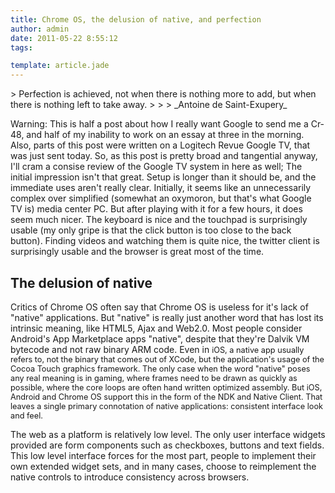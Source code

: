 ```yaml
---
title: Chrome OS, the delusion of native, and perfection
author: admin
date: 2011-05-22 8:55:12
tags: 

template: article.jade
---
```


<div>
> Perfection is achieved, not when there is nothing more to add, but when there is nothing left to take away.> 
> 
> _Antoine de Saint-Exupery_
</div>
<div>

Warning: This is half a post about how I really want Google to send me a Cr-48, and half of my inability to work on an essay at three in the morning. Also, parts of this post were written on a Logitech Revue Google TV, that was just sent today. So, as this post is pretty broad and tangential anyway, I'll cram a consise review of the Google TV system in here as well; The initial impression isn't that great. Setup is longer than it should be, and the immediate uses aren't really clear. Initially, it seems like an unnecessarily complex over simplified (somewhat an oxymoron, but that's what Google TV is) media center PC. But after playing with it for a few hours, it does seem much nicer. The keyboard is nice and the touchpad is surprisingly usable (my only gripe is that the click button is too close to the back button). Finding videos and watching them is quite nice, the twitter client is surprisingly usable and the browser is great most of the time.

</div>
<div>

## The delusion of native

</div>
<div>

Critics of Chrome OS often say that Chrome OS is useless for it's lack of "native" applications. But "native" is really just another word that has lost its intrinsic meaning, like HTML5, Ajax and Web2.0\. Most people consider Android's App Marketplace apps "native", despite that they're Dalvik VM bytecode and not raw binary ARM code. Even in <span style="font-size: 12.7273px;">iOS, a native app usually refers to, not the binary that comes out of XCode, but the application's usage of the Cocoa Touch graphics framework. The only case when the word "native" poses any real meaning is in gaming, where frames need to be drawn as quickly as possible, where the core loops are often hand written optimized assembly. But iOS, Android and Chrome OS support this in the form of the NDK and Native Client. That leaves a single primary connotation of native applications: consistent interface look and feel. </span>

</div>
<div>

The web as a platform is relatively low level. The only user interface widgets provided are form components such as checkboxes, buttons and text fields. This low level interface forces for the most part, people to implement their own extended widget sets, and in many cases, choose to reimplement the native controls to introduce consistency across browsers.

</div>
